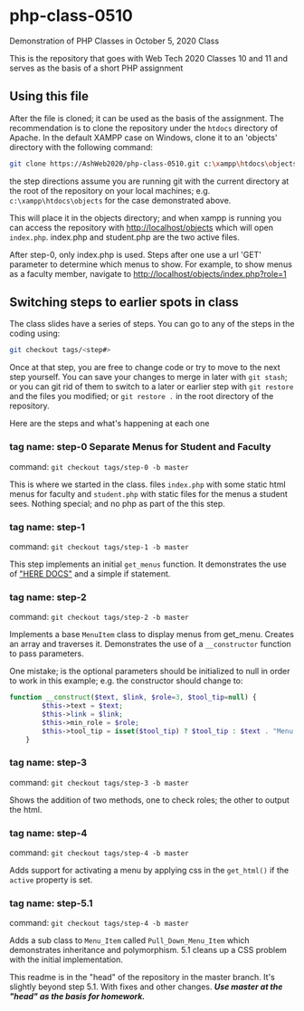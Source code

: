 # php-class-0510

Demonstration of PHP Classes in October 5, 2020 Class

This is the repository that goes with Web Tech 2020 Classes 10 and 11 and serves as the
basis of a short PHP assignment

## Using this file

After the file is cloned; it can be used as the basis of the assignment. The recommendation is to clone the repository under the `htdocs` directory of Apache. In the default XAMPP case on Windows, clone it to an 'objects' directory with the following command:

```bash
git clone https://AshWeb2020/php-class-0510.git c:\xampp\htdocs\objects
```

the step directions assume you are running git with the current directory at the root of the repository on your local machines; e.g. `c:\xampp\htdocs\objects` for the case demonstrated above.

This will place it in the objects directory; and when xampp is running you can access the repository with <http://localhost/objects> which will open `index.php`. index.php and student.php are the two active files.

After step-0, only index.php is used. Steps after one use a url 'GET' parameter to determine which menus to show. For example, to show menus as a faculty member, navigate to <http://localhost/objects/index.php?role=1>

## Switching steps to earlier spots in class

The class slides have a series of steps. You can go to any of the steps in the coding using:

```bash
git checkout tags/<step#>
```

Once at that step, you are free to change code or try to move to the next step yourself. You can save your changes to merge in later with `git stash`; or you can git rid of them to switch to a later or earlier step with `git restore` and the files you modified; or `git restore .` in the root directory of the repository.

Here are the steps and what's happening at each one

### tag name: step-0 Separate Menus for Student and Faculty

command: `git checkout tags/step-0 -b master`

This is where we started in the class. files `index.php` with some static html menus for faculty and `student.php` with static files for the menus a student sees. Nothing special; and no php as part of the this step.

### tag name: step-1

command: `git checkout tags/step-1 -b master`

This step implements an initial `get_menus` function. It demonstrates the use of ["HERE DOCS"](https://www.php.net/manual/en/language.types.string.php) and a simple if statement.

### tag name: step-2

command: `git checkout tags/step-2 -b master`

Implements a base `MenuItem` class to display menus from get_menu. Creates an array and traverses it. Demonstrates the use of a `__constructor` function to pass parameters.

One mistake; is the optional parameters should be initialized to null in order to work in this example; e.g. the constructor should change to:

```php
function __construct($text, $link, $role=3, $tool_tip=null) {
        $this->text = $text;
        $this->link = $link;
        $this->min_role = $role;
        $this->tool_tip = isset($tool_tip) ? $tool_tip : $text . "Menu Item";
    }
```

### tag name: step-3

command: `git checkout tags/step-3 -b master`

Shows the addition of two methods, one to check roles; the other to output the html.

### tag name: step-4

command: `git checkout tags/step-4 -b master`

Adds support for activating a menu by applying css in the `get_html()` if the `active` property is set.

### tag name: step-5.1

command: `git checkout tags/step-4 -b master`

Adds a sub class to `Menu_Item` called `Pull_Down_Menu_Item` which demonstrates inheritance and polymorphism. 5.1 cleans up a CSS problem with the initial implementation.

This readme is in the "head" of the repository in the master branch. It's slightly beyond step 5.1. With fixes and other changes. **_Use master at the "head" as the basis for homework._**

